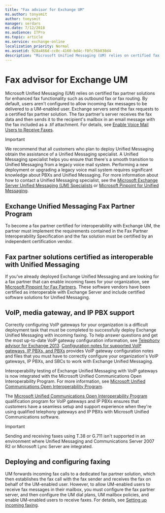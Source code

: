 ```yaml
---
title: "Fax advisor for Exchange UM"
ms.author: tonysmit
author: tonysmit
manager: serdars
ms.date: 7/12/2018
ms.audience: ITPro
ms.topic: article
ms.service: exchange-online
localization_priority: Normal
ms.assetid: 928a466d-cc0c-4160-bd4c-f0fc76b038d4
description: "Microsoft Unified Messaging (UM) relies on certified fax partner solutions for enhanced fax functionality such as outbound fax or fax routing. By default, users aren't configured to allow incoming fax messages to be delivered to a UM-enabled user. Exchange servers send the fax requests to a certified fax partner solution. The fax partner's server receives the fax data and then sends it to the recipient's mailbox in an email message with the fax included as a .tif attachment. For details, see Enable Voice Mail Users to Receive Faxes."
---
```


# Fax advisor for Exchange UM

Microsoft Unified Messaging (UM) relies on certified fax partner solutions for enhanced fax functionality such as outbound fax or fax routing. By default, users aren't configured to allow incoming fax messages to be delivered to a UM-enabled user. Exchange servers send the fax requests to a certified fax partner solution. The fax partner's server receives the fax data and then sends it to the recipient's mailbox in an email message with the fax included as a .tif attachment. For details, see [Enable Voice Mail Users to Receive Faxes](https://technet.microsoft.com/library/451ab0ea-21e1-4c1f-ae62-4ba7cdfd1e4d.aspx).
  
> [!IMPORTANT]
> We recommend that all customers who plan to deploy Unified Messaging obtain the assistance of a Unified Messaging specialist. A Unified Messaging specialist helps you ensure that there's a smooth transition to Unified Messaging from a legacy voice mail system. Performing a new deployment or upgrading a legacy voice mail system requires significant knowledge about PBXs and Unified Messaging. For more information about how to contact a Unified Messaging specialist, see the [Microsoft Exchange Server Unified Messaging (UM) Specialists](https://go.microsoft.com/fwlink/p/?LinkId=262708) or [Microsoft Pinpoint for Unified Messaging](https://go.microsoft.com/fwlink/p/?LinkId=261951). 
  
## Exchange Unified Messaging Fax Partner Program

To become a fax partner certified for interoperability with Exchange UM, the partner must implement the requirements contained in the Fax Partner Interoperability Specification and the fax solution must be certified by an independent certification vendor. 
  
## Fax partner solutions certified as interoperable with Unified Messaging

If you've already deployed Exchange Unified Messaging and are looking for a fax partner that can enable incoming faxes for your organization, see [Microsoft Pinpoint for Fax Partners](https://go.microsoft.com/fwlink/p/?linkId=190238). These software vendors have been certified as interoperable with Exchange Server and include certified software solutions for Unified Messaging.
  
## VoIP, media gateway, and IP PBX support

Correctly configuring VoIP gateways for your organization is a difficult deployment task that must be completed to successfully deploy Exchange Unified Messaging with incoming faxing. To help answer questions and get the most up-to-date VoIP gateway configuration information, see [Telephony advisor for Exchange 2013](../../voice-mail-unified-messaging/telephone-system-integration-with-um/telephony-advisor-for-exchange-2013.md). [Configuration notes for supported VoIP gateways, IP PBXs, and PBXs](../../voice-mail-unified-messaging/telephone-system-integration-with-um/configuration-notes-for-voip-gateways.md) provides VoIP gateway configuration notes and files that you must have to correctly configure your organization's VoIP gateways, IP PBXs, and SBCs to work with Exchange Unified Messaging. 
  
Interoperability testing of Exchange Unified Messaging with VoIP gateways is now integrated with the Microsoft Unified Communications Open Interoperability Program. For more information, see [Microsoft Unified Communications Open Interoperability Program](https://go.microsoft.com/fwlink/p/?linkId=140722).
  
The [Microsoft Unified Communications Open Interoperability Program](https://go.microsoft.com/fwlink/p/?linkId=140722) qualification program for VoIP gateways and IP PBXs ensures that customers have a seamless setup and support experience when they're using qualified telephony gateways and IP PBXs with Microsoft Unified Communications software. 
  
> [!IMPORTANT]
> Sending and receiving faxes using T.38 or G.711 isn't supported in an environment where Unified Messaging and Communications Server 2007 R2 or Microsoft Lync Server are integrated. 
  
## Deploying and configuring faxing

UM forwards incoming fax calls to a dedicated fax partner solution, which then establishes the fax call with the fax sender and receives the fax on behalf of the UM-enabled user. However, to allow UM-enabled users to receive fax messages in their mailbox, you must configure the fax partner server, and then configure the UM dial plans, UM mailbox policies, and enable UM-enabled users to receive faxes. For details, see [Setting up incoming faxing](set-up-incoming-faxing.md).
  

